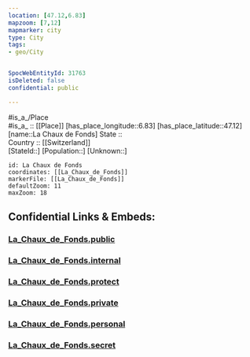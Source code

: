 ```yaml
---
location: [47.12,6.83] 
mapzoom: [7,12] 
mapmarker: city 
type: City
tags:
- geo/City


SpocWebEntityId: 31763
isDeleted: false
confidential: public

---
```

#is_a_/Place  
#is_a_ :: [[Place]] 
[has_place_longitude::6.83] 
[has_place_latitude::47.12] 
[name::La Chaux de Fonds] 
State ::  
Country :: [[Switzerland]]  
[StateId::] 
[Population::] 
[Unknown::] 


```leaflet
id: La Chaux de Fonds
coordinates: [[La_Chaux_de_Fonds]] 
markerFile: [[La_Chaux_de_Fonds]] 
defaultZoom: 11 
maxZoom: 18
```


## Confidential Links & Embeds: 

### [La_Chaux_de_Fonds.public](/_public/\Earth\Continent\Europe\Europe~Central\Switzerland\Switzerland~Cantons\Neuchâtel\CityLa_Chaux_de_Fonds.public.md) 

### [La_Chaux_de_Fonds.internal](/_internal/\Earth\Continent\Europe\Europe~Central\Switzerland\Switzerland~Cantons\Neuchâtel\CityLa_Chaux_de_Fonds.internal.md) 

### [La_Chaux_de_Fonds.protect](/_protect/\Earth\Continent\Europe\Europe~Central\Switzerland\Switzerland~Cantons\Neuchâtel\CityLa_Chaux_de_Fonds.protect.md) 

### [La_Chaux_de_Fonds.private](/_private/\Earth\Continent\Europe\Europe~Central\Switzerland\Switzerland~Cantons\Neuchâtel\CityLa_Chaux_de_Fonds.private.md) 

### [La_Chaux_de_Fonds.personal](/_personal/\Earth\Continent\Europe\Europe~Central\Switzerland\Switzerland~Cantons\Neuchâtel\CityLa_Chaux_de_Fonds.personal.md) 

### [La_Chaux_de_Fonds.secret](/_secret/\Earth\Continent\Europe\Europe~Central\Switzerland\Switzerland~Cantons\Neuchâtel\CityLa_Chaux_de_Fonds.secret.md)

